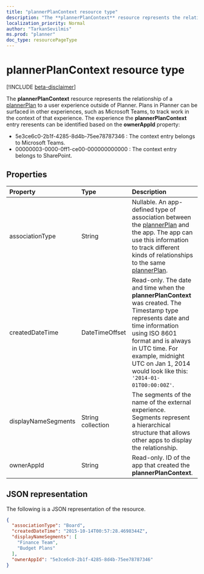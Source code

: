 ```yaml
---
title: "plannerPlanContext resource type"
description: "The **plannerPlanContext** resource represents the relationship of a plannerPlan to a user experience outside of Planner. Plans in Planner can be surfaced in other experiences, such as Microsoft Teams, to track work in the context of that experience."
localization_priority: Normal
author: "TarkanSevilmis"
ms.prod: "planner"
doc_type: resourcePageType
---
```


# plannerPlanContext resource type

[!INCLUDE [beta-disclaimer](../../includes/beta-disclaimer.md)]

The **plannerPlanContext** resource represents the relationship of a [plannerPlan](plannerplan.md) to a user experience outside of Planner. Plans in Planner can be surfaced in other experiences, such as Microsoft Teams, to track work in the context of that experience.
The experience the **plannerPlanContext** entry reresents can be identified based on the **ownerAppId** property:
 - 5e3ce6c0-2b1f-4285-8d4b-75ee78787346 : The context entry belongs to Microsoft Teams.
 - 00000003-0000-0ff1-ce00-000000000000 : The context entry belongs to SharePoint.

## Properties
| Property	   | Type	|Description|
|:---------------|:--------|:----------|
|associationType|String|Nullable. An app-defined type of association between the [plannerPlan](plannerplan.md) and the app. The app can use this information to track different kinds of relationships to the same [plannerPlan](plannerplan.md).|
|createdDateTime|DateTimeOffset|Read-only. The date and time when the **plannerPlanContext** was created. The Timestamp type represents date and time information using ISO 8601 format and is always in UTC time. For example, midnight UTC on Jan 1, 2014 would look like this: `'2014-01-01T00:00:00Z'`.|
|displayNameSegments|String collection|The segments of the name of the external experience. Segments represent a hierarchical structure that allows other apps to display the relationship.|
|ownerAppId|String|Read-only. ID of the app that created the **plannerPlanContext**.|

## JSON representation

The following is a JSON representation of the resource.

<!-- {
  "blockType": "resource",
  "optionalProperties": [

  ],
  "@odata.type": "microsoft.graph.plannerPlanContext"
}-->

```json
{
  "associationType": "Board",
  "createdDateTime": "2015-10-14T00:57:28.4698344Z",
  "displayNameSegments": [
    "Finance Team",
    "Budget Plans"
  ],
  "ownerAppId": "5e3ce6c0-2b1f-4285-8d4b-75ee78787346"
}

```

<!-- uuid: 8fcb5dbc-d5aa-4681-8e31-b001d5168d79
2015-10-25 14:57:30 UTC -->
<!--
{
  "type": "#page.annotation",
  "description": "plannerPlanContext resource",
  "keywords": "",
  "section": "documentation",
  "tocPath": "",
  "suppressions": [
    "Error: /api-reference/beta/resources/plannerplancontext.md:\r\n      Exception processing links.\r\n    System.ArgumentException: Link Definition was null. Link text: !INCLUDE [beta-disclaimer](../../includes/beta-disclaimer.md)\r\n      at ApiDoctor.Validation.DocFile.get_LinkDestinations()\r\n      at ApiDoctor.Validation.DocSet.ValidateLinks(Boolean includeWarnings, String[] relativePathForFiles, IssueLogger issues, Boolean requireFilenameCaseMatch, Boolean printOrphanedFiles)"
  ]
}
-->
